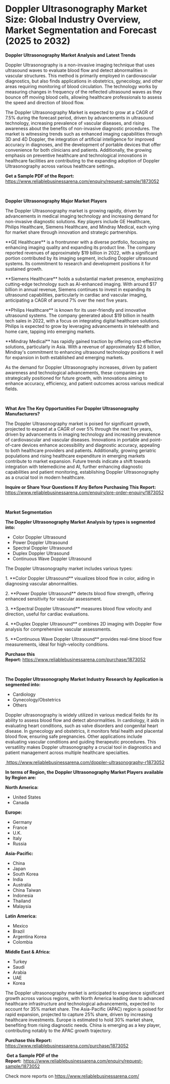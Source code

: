 <p><h1>Doppler Ultrasonography Market Size: Global Industry Overview, Market Segmentation and Forecast (2025 to 2032)</h1></p><p><strong>Doppler Ultrasonography Market Analysis and Latest Trends</strong></p>
<p><p>Doppler Ultrasonography is a non-invasive imaging technique that uses ultrasound waves to evaluate blood flow and detect abnormalities in vascular structures. This method is primarily employed in cardiovascular diagnostics, but also finds applications in obstetrics, gynecology, and other areas requiring monitoring of blood circulation. The technology works by measuring changes in frequency of the reflected ultrasound waves as they bounce off moving blood cells, allowing healthcare professionals to assess the speed and direction of blood flow.</p><p>The Doppler Ultrasonography Market is expected to grow at a CAGR of 7.5% during the forecast period, driven by advancements in ultrasound technology, increasing prevalence of vascular diseases, and rising awareness about the benefits of non-invasive diagnostic procedures. The market is witnessing trends such as enhanced imaging capabilities through 3D and 4D Doppler, the integration of artificial intelligence for improved accuracy in diagnoses, and the development of portable devices that offer convenience for both clinicians and patients. Additionally, the growing emphasis on preventive healthcare and technological innovations in healthcare facilities are contributing to the expanding adoption of Doppler Ultrasonography across various healthcare settings.</p></p>
<p><strong>Get a Sample PDF of the Report:&nbsp;</strong> <a href="https://www.reliablebusinessarena.com/enquiry/request-sample/1873052?utm_campaign=2640&utm_medium=2&utm_source=Github&utm_content=ia&utm_term=03032025&utm_id=doppler-ultrasonography">https://www.reliablebusinessarena.com/enquiry/request-sample/1873052</a></p>
<p>&nbsp;</p>
<p><strong>Doppler Ultrasonography Major Market Players</strong></p>
<p><p>The Doppler Ultrasonography market is growing rapidly, driven by advancements in medical imaging technology and increasing demand for non-invasive diagnostic solutions. Key players include GE Healthcare, Philips Healthcare, Siemens Healthcare, and Mindray Medical, each vying for market share through innovation and strategic partnerships.</p><p>**GE Healthcare** is a frontrunner with a diverse portfolio, focusing on enhancing imaging quality and expanding its product line. The company reported revenues of approximately $19 billion in 2022, with a significant portion contributed by its imaging segment, including Doppler ultrasound systems. Its commitment to research and development positions it for sustained growth.</p><p>**Siemens Healthcare** holds a substantial market presence, emphasizing cutting-edge technology such as AI-enhanced imaging. With around $17 billion in annual revenue, Siemens continues to invest in expanding its ultrasound capabilities, particularly in cardiac and vascular imaging, anticipating a CAGR of around 7% over the next five years.</p><p>**Philips Healthcare** is known for its user-friendly and innovative ultrasound systems. The company generated about $19 billion in health tech sales in 2022, with a focus on integrating digital healthcare solutions. Philips is expected to grow by leveraging advancements in telehealth and home care, tapping into emerging markets.</p><p>**Mindray Medical** has rapidly gained traction by offering cost-effective solutions, particularly in Asia. With a revenue of approximately $2.6 billion, Mindray's commitment to enhancing ultrasound technology positions it well for expansion in both established and emerging markets.</p><p>As the demand for Doppler Ultrasonography increases, driven by patient awareness and technological advancements, these companies are strategically positioned for future growth, with innovations aiming to enhance accuracy, efficiency, and patient outcomes across various medical fields.</p></p>
<p>&nbsp;</p>
<p><strong>What Are The Key Opportunities For Doppler Ultrasonography Manufacturers?</strong></p>
<p><p>The Doppler Ultrasonography market is poised for significant growth, projected to expand at a CAGR of over 5% through the next five years, driven by advancements in imaging technology and increasing prevalence of cardiovascular and vascular diseases. Innovations in portable and point-of-care devices enhance accessibility and diagnostic accuracy, appealing to both healthcare providers and patients. Additionally, growing geriatric populations and rising healthcare expenditure in emerging markets contribute to market expansion. Future trends indicate a shift towards integration with telemedicine and AI, further enhancing diagnostic capabilities and patient monitoring, establishing Doppler Ultrasonography as a crucial tool in modern healthcare.</p></p>
<p><strong>Inquire or Share Your Questions If Any Before Purchasing This Report:</strong> <a href="https://www.reliablebusinessarena.com/enquiry/pre-order-enquiry/1873052?utm_campaign=2640&utm_medium=2&utm_source=Github&utm_content=ia&utm_term=03032025&utm_id=doppler-ultrasonography">https://www.reliablebusinessarena.com/enquiry/pre-order-enquiry/1873052</a></p>
<p>&nbsp;</p>
<p><strong>Market Segmentation</strong></p>
<p><strong>The Doppler Ultrasonography Market Analysis by types is segmented into:</strong></p>
<p><ul><li>Color Doppler Ultrasound</li><li>Power Doppler Ultrasound</li><li>Spectral Doppler Ultrasound</li><li>Duplex Doppler Ultrasound</li><li>Continuous Wave Doppler Ultrasound</li></ul></p>
<p><p>The Doppler Ultrasonography market includes various types: </p><p>1. **Color Doppler Ultrasound** visualizes blood flow in color, aiding in diagnosing vascular abnormalities.</p><p>2. **Power Doppler Ultrasound** detects blood flow strength, offering enhanced sensitivity for vascular assessment.</p><p>3. **Spectral Doppler Ultrasound** measures blood flow velocity and direction, useful for cardiac evaluations.</p><p>4. **Duplex Doppler Ultrasound** combines 2D imaging with Doppler flow analysis for comprehensive vascular assessments.</p><p>5. **Continuous Wave Doppler Ultrasound** provides real-time blood flow measurements, ideal for high-velocity conditions.</p></p>
<p><strong>Purchase this Report:&nbsp;</strong><a href="https://www.reliablebusinessarena.com/purchase/1873052?utm_campaign=2640&utm_medium=2&utm_source=Github&utm_content=ia&utm_term=03032025&utm_id=doppler-ultrasonography">https://www.reliablebusinessarena.com/purchase/1873052</a></p>
<p>&nbsp;</p>
<p><strong>The Doppler Ultrasonography Market Industry Research by Application is segmented into:</strong></p>
<p><ul><li>Cardiology</li><li>Gynecology/Obstetrics</li><li>Others</li></ul></p>
<p><p>Doppler ultrasonography is widely utilized in various medical fields for its ability to assess blood flow and detect abnormalities. In cardiology, it aids in evaluating heart conditions, such as valve disorders and congenital heart disease. In gynecology and obstetrics, it monitors fetal health and placental blood flow, ensuring safe pregnancies. Other applications include evaluating vascular conditions and guiding therapeutic procedures. This versatility makes Doppler ultrasonography a crucial tool in diagnostics and patient management across multiple healthcare specialties.</p></p>
<p><a href="https://www.reliablebusinessarena.com/doppler-ultrasonography-r1873052?utm_campaign=2640&utm_medium=2&utm_source=Github&utm_content=ia&utm_term=03032025&utm_id=doppler-ultrasonography">&nbsp;https://www.reliablebusinessarena.com/doppler-ultrasonography-r1873052</a></p>
<p><strong>In terms of Region, the Doppler Ultrasonography Market Players available by Region are:</strong></p>
<p>
    <p> <strong> North America: </strong>
        <ul>
            <li>United States</li>
            <li>Canada</li>
        </ul>
        </p> 
    <p> <strong> Europe: </strong>
        <ul>
            <li>Germany</li>
            <li>France</li>
            <li>U.K.</li>
            <li>Italy</li>
            <li>Russia</li>
        </ul>
        </p> 
    <p> <strong> Asia-Pacific: </strong>
        <ul>
            <li>China</li>
            <li>Japan</li>
            <li>South Korea</li>
            <li>India</li>
            <li>Australia</li>
            <li>China Taiwan</li>
            <li>Indonesia</li>
            <li>Thailand</li>
            <li>Malaysia</li>
        </ul>
        </p> 
    <p> <strong> Latin America: </strong>
        <ul>
            <li>Mexico</li>
            <li>Brazil</li>
            <li>Argentina Korea</li>
            <li>Colombia</li>
        </ul>
        </p> 
    <p> <strong> Middle East & Africa: </strong>
        <ul>
            <li>Turkey</li>
            <li>Saudi</li>
            <li>Arabia</li>
            <li>UAE</li>
            <li>Korea</li>
        </ul>
    </p>
    </p>
<p><p>The Doppler ultrasonography market is anticipated to experience significant growth across various regions, with North America leading due to advanced healthcare infrastructure and technological advancements, expected to account for 35% market share. The Asia-Pacific (APAC) region is poised for rapid expansion, projected to capture 25% share, driven by increasing healthcare investments. Europe is estimated to hold 30% market share, benefiting from rising diagnostic needs. China is emerging as a key player, contributing notably to the APAC growth trajectory.</p></p>
<p><strong>Purchase this Report: </strong><a href="https://www.reliablebusinessarena.com/purchase/1873052?utm_campaign=2640&utm_medium=2&utm_source=Github&utm_content=ia&utm_term=03032025&utm_id=doppler-ultrasonography">https://www.reliablebusinessarena.com/purchase/1873052</a></p>
<p>&nbsp;<strong>Get a Sample PDF of the Report:&nbsp;&nbsp;</strong><a href="https://www.reliablebusinessarena.com/enquiry/request-sample/1873052?utm_campaign=2640&utm_medium=2&utm_source=Github&utm_content=ia&utm_term=03032025&utm_id=doppler-ultrasonography">https://www.reliablebusinessarena.com/enquiry/request-sample/1873052</a></p>
<p><strong></strong></p>
<p>Check more reports on <a href="https://www.reliablebusinessarena.com/?utm_campaign=2640&utm_medium=2&utm_source=Github&utm_content=ia&utm_term=03032025&utm_id=doppler-ultrasonography">https://www.reliablebusinessarena.com/</a></p>